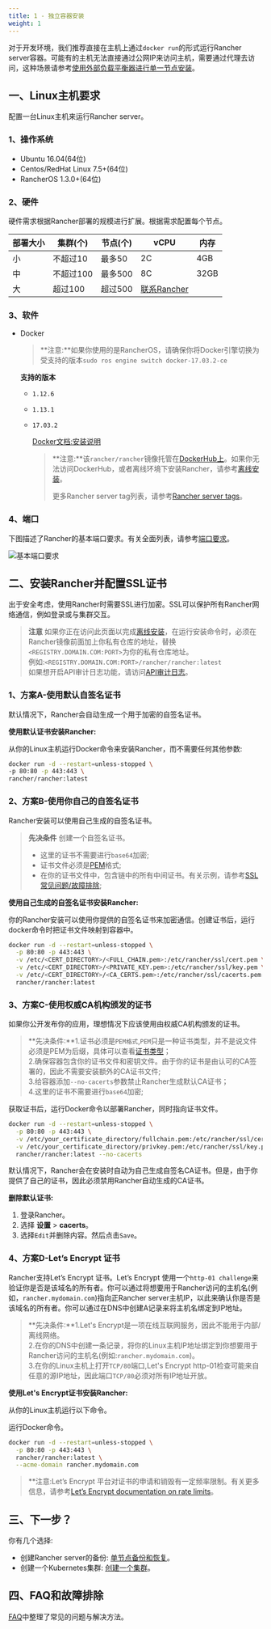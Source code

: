 ```yaml
---
title: 1 - 独立容器安装
weight: 1
---
```


对于开发环境，我们推荐直接在主机上通过`docker run`的形式运行Rancher server容器。可能有的主机无法直接通过公网IP来访问主机，需要通过代理去访问，这种场景请参考[使用外部负载平衡器进行单一节点安装](/docs/rancher/v2.x/cn/installation/server-installation/single-node-install-external-lb/)。

## 一、Linux主机要求

配置一台Linux主机来运行Rancher server。

### 1、操作系统

- Ubuntu 16.04(64位)
- Centos/RedHat Linux 7.5+(64位)
- RancherOS 1.3.0+(64位)

### 2、硬件

硬件需求根据Rancher部署的规模进行扩展。根据需求配置每个节点。

| 部署大小 | 集群(个)  | 节点(个) | vCPU                                        | 内存 |
| -------- | --------- | -------- | ------------------------------------------- | ---- |
| 小       | 不超过10  | 最多50   | 2C                                          | 4GB  |
| 中       | 不超过100 | 最多500  | 8C                                          | 32GB |
| 大       | 超过100   | 超过500  | [联系Rancher](https://www.cnrancher.com/contact/) |      |

### 3、软件

- Docker

    > **注意:**如果你使用的是RancherOS，请确保你将Docker引擎切换为受支持的版本`sudo ros engine switch docker-17.03.2-ce`

    **支持的版本**

  - `1.12.6`
  - `1.13.1`
  - `17.03.2`
  
    [Docker文档:安装说明](https://docs.docker.com/install/)

    > **注意:**该`rancher/rancher`镜像托管在[DockerHub上](https://hub.docker.com/r/rancher/rancher/tags/)。如果你无法访问DockerHub，或者离线环境下安装Rancher，请参考[离线安装](/docs/rancher/v2.x/cn/installation/server-installation/air-gap-installation/)。
    >
    > 更多Rancher server tag列表，请参考[Rancher server tags](/docs/rancher/v2.x/cn/installation/server-tags/)。

### 4、端口

下图描述了Rancher的基本端口要求。有关全面列表，请参考[端口要求](/docs/rancher/v2.x/cn/installation/references/)。

![基本端口要求](/docs/img/rancher/port-communications.png)

## 二、安装Rancher并配置SSL证书

出于安全考虑，使用Rancher时需要SSL进行加密。SSL可以保护所有Rancher网络通信，例如登录或与集群交互。

> **注意** 如果你正在访问此页面以完成[离线安装](/docs/rancher/v2.x/cn/installation/server-installation/air-gap-installation/)，在运行安装命令时，必须在Rancher镜像前面加上你私有仓库的地址，替换`<REGISTRY.DOMAIN.COM:PORT>`为你的私有仓库地址。\
> 例如:`<REGISTRY.DOMAIN.COM:PORT>/rancher/rancher:latest` \
> 如果想开启API审计日志功能，请访问[API审计日志](/docs/rancher/v2.x/cn/installation/server-installation/api-auditing/)。

### 1、方案A-使用默认自签名证书

默认情况下，Rancher会自动生成一个用于加密的自签名证书。

**使用默认证书安装Rancher:**

从你的Linux主机运行Docker命令来安装Rancher，而不需要任何其他参数:

```bash
docker run -d --restart=unless-stopped \
-p 80:80 -p 443:443 \
rancher/rancher:latest
```

### 2、方案B-使用你自己的自签名证书

Rancher安装可以使用自己生成的自签名证书。

> **先决条件** 创建一个自签名证书。
> - 这里的证书不需要进行`base64`加密;
> - 证书文件必须是[PEM](/docs/rancher/v2.x/cn/installation/server-installation/single-node-install/#我如何知道我的证书是否为pem格式)格式;
> - 在你的证书文件中，包含链中的所有中间证书。有关示例，请参考[SSL常见问题/故障排除](/docs/rancher/v2.x/cn/installation/server-installation/single-node-install/#如果我想添加我的中间证书-证书的顺序是什么);

**使用自己生成的自签名证书安装Rancher:**

你的Rancher安装可以使用你提供的自签名证书来加密通信。创建证书后，运行docker命令时把证书文件映射到容器中。

```bash
docker run -d --restart=unless-stopped \
  -p 80:80 -p 443:443 \
  -v /etc/<CERT_DIRECTORY>/<FULL_CHAIN.pem>:/etc/rancher/ssl/cert.pem \
  -v /etc/<CERT_DIRECTORY>/<PRIVATE_KEY.pem>:/etc/rancher/ssl/key.pem \
  -v /etc/<CERT_DIRECTORY>/<CA_CERTS.pem>:/etc/rancher/ssl/cacerts.pem \
  rancher/rancher:latest
```

### 3、方案C-使用权威CA机构颁发的证书

如果你公开发布你的应用，理想情况下应该使用由权威CA机构颁发的证书。

> **先决条件:**1.证书必须是`PEM格式`,`PEM`只是一种证书类型，并不是说文件必须是PEM为后缀，具体可以查看[证书类型](/docs/rancher/v2.x/cn/installation/self-signed-ssl/)；\
>2.确保容器包含你的证书文件和密钥文件。由于你的证书是由认可的CA签署的，因此不需要安装额外的CA证书文件;\
>3.给容器添加`--no-cacerts`参数禁止Rancher生成默认CA证书；\
>4.这里的证书不需要进行`base64`加密;

获取证书后，运行Docker命令以部署Rancher，同时指向证书文件。

```bash
docker run -d --restart=unless-stopped \
  -p 80:80 -p 443:443 \
  -v /etc/your_certificate_directory/fullchain.pem:/etc/rancher/ssl/cert.pem \
  -v /etc/your_certificate_directory/privkey.pem:/etc/rancher/ssl/key.pem \
  rancher/rancher:latest --no-cacerts
```

默认情况下，Rancher会在安装时自动为自己生成自签名CA证书。但是，由于你提供了自己的证书，因此必须禁用Rancher自动生成的CA证书。

**删除默认证书:**

1. 登录Rancher。
2. 选择 **设置** > **cacerts**。
3. 选择`Edit`并删除内容。然后点击`Save`。

### 4、方案D-Let’s Encrypt 证书

Rancher支持Let’s Encrypt 证书。Let’s Encrypt 使用一个`http-01 challenge`来验证你是否是该域名的所有者。你可以通过将想要用于Rancher访问的主机名(例如，`rancher.mydomain.com`)指向正Rancher server主机IP，以此来确认你是否是该域名的所有者。你可以通过在DNS中创建A记录来将主机名绑定到IP地址。

> **先决条件:**1.Let's Encrypt是一项在线互联网服务，因此不能用于内部/离线网络。\
>2.在你的DNS中创建一条记录，将你的Linux主机IP地址绑定到你想要用于Rancher访问的主机名(例如:`rancher.mydomain.com`)。\
>3.在你的Linux主机上打开`TCP/80`端口,Let's Encrypt http-01检查可能来自任意的源IP地址，因此端口`TCP/80`必须对所有IP地址开放。

**使用Let's Encrypt证书安装Rancher:**

从你的Linux主机运行以下命令。

运行Docker命令。

```bash
docker run -d --restart=unless-stopped \
  -p 80:80 -p 443:443 \
  rancher/rancher:latest \
  --acme-domain rancher.mydomain.com
```

>**注意:Let’s Encrypt 平台对证书的申请和销毁有一定频率限制。有关更多信息，请参考[Let’s Encrypt documentation on rate limits](https://letsencrypt.org/docs/rate-limits/)。

## 三、下一步？

你有几个选择:

- 创建Rancher server的备份: [单节点备份和恢复](/docs/rancher/v2.x/cn/backups-and-restoration/backups/single-node-backups/)。
- 创建一个Kubernetes集群: [创建一个集群](/docs/rancher/v2.x/cn/configuration/clusters/creating-a-cluster/)。

## 四、FAQ和故障排除

[FAQ](/docs/rancher/v2.x/cn/faq/)中整理了常见的问题与解决方法。